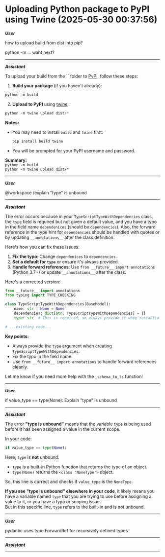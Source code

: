 <!-- Generated by SpecStory -->

# Uploading Python package to PyPI using Twine (2025-05-30 00:37:56)

_**User**_

how to upload build from dist into pip?

python -m ... waht next?

---

_**Assistant**_

To upload your build from the `` folder to [PyPI](https://pypi.org/), follow these steps:

1. **Build your package** (if you haven't already):

```powershell
python -m build
```

2. **Upload to PyPI** using [twine](https://twine.readthedocs.io/):

```powershell
python -m twine upload dist/*
```

**Notes:**
- You may need to install `build` and `twine` first:
    ```powershell
    pip install build twine
    ```
- You will be prompted for your PyPI username and password.

**Summary:**  
`python -m build`  
`python -m twine upload dist/*`

---

_**User**_

@workspace /explain "type" is unbound

---

_**Assistant**_

The error occurs because in your `TypeScriptTypeWithDependencies` class, the `type` field is required but not given a default value, and you have a typo in the field name `dependenices` (should be `dependencies`). Also, the forward reference in the type hint for `dependencies` should be handled with quotes or by updating `__annotations__` after the class definition.

Here's how you can fix these issues:

1. **Fix the typo**: Change `dependenices` to `dependencies`.
2. **Set a default for `type`** or ensure it's always provided.
3. **Handle forward references**: Use `from __future__ import annotations` (Python 3.7+) or update `__annotations__` after the class.

Here's a corrected version:

````python
from __future__ import annotations
from typing import TYPE_CHECKING

class TypeScriptTypeWithDependencies(BaseModel):
    name: str | None = None
    dependencies: dict[str, TypeScriptTypeWithDependencies] = {}
    type: str  # This is required, so always provide it when instantiating

# ...existing code...
````

**Key points:**
- Always provide the `type` argument when creating `TypeScriptTypeWithDependencies`.
- Fix the typo in the field name.
- Use `from __future__ import annotations` to handle forward references cleanly.

Let me know if you need more help with the `_schema_to_ts` function!

---

_**User**_

if value_type == type(None):
Explain "type" is unbound

---

_**Assistant**_

The error **"type is unbound"** means that the variable `type` is being used before it has been assigned a value in the current scope.

In your code:

```python
if value_type == type(None):
```

Here, `type` is **not** unbound.  
- `type` is a built-in Python function that returns the type of an object.
- `type(None)` returns the `<class 'NoneType'>` object.

So, this line is correct and checks if `value_type` is the `NoneType`.

**If you see "type is unbound" elsewhere in your code**, it likely means you have a variable named `type` that you are trying to use before assigning a value to it, or you have a typo or scoping issue.  
But in this specific line, `type` refers to the built-in and is not unbound.

---

_**User**_

pydantic uses type ForwardRef for recursively defined types

---

_**Assistant**_



---

